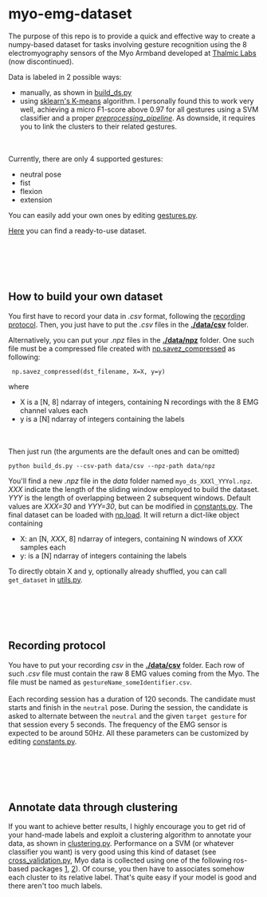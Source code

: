 # myo-emg-dataset
The purpose of this repo is to provide a quick and effective way to create a numpy-based dataset for tasks involving gesture recognition using the 8 electromyography sensors of the Myo Armband developed at [Thalmic Labs](https://github.com/thalmiclabs) (now discontinued).

Data is labeled in 2 possible ways:
 - manually, as shown in [build_ds.py](build_ds.py)
 - using [sklearn's K-means](https://scikit-learn.org/stable/modules/generated/sklearn.cluster.KMeans.html) algorithm. I personally found this to work very well, achieving a micro F1-score above 0.97 for all gestures using a SVM classifier and a proper [*preprocessing_pipeline*](pipelines.py). As downside, it requires you to link the clusters to their related gestures.

<br/><br/>
Currently, there are only 4 supported gestures:
 - neutral pose
 - fist
 - flexion
 - extension
 
 You can easily add your own ones by editing [gestures.py](gestures.py).

 [Here](https://www.kaggle.com/datasets/dcaffo/myoemgdata) you can find a ready-to-use dataset.

<br/><br/>
<br/><br/>

## How to build your own dataset
You first have to record your data in *.csv* format, following the [recording protocol](#recording-protocol). Then, you just have to put the *.csv* files in the [**./data/csv**](data/csv) folder.

Alternatively, you can put your *.npz* files in the [**./data/npz**](data/npz) folder. One such file must be a compressed file created with 
 [np.savez_compressed](https://numpy.org/doc/stable/reference/generated/numpy.savez_compressed.html) as following: 
```
 np.savez_compressed(dst_filename, X=X, y=y)
```
where
 - X is a [N, 8] ndarray of integers, containing N recordings with the 8 EMG channel values each
 - y is a [N] ndarray of integers containing the labels

<br/><br/>
Then just run (the arguments are the default ones and can be omitted)
```
python build_ds.py --csv-path data/csv --npz-path data/npz
```
You'll find a new *.npz* file in the *data* folder named `myo_ds_XXXl_YYYol.npz`.
*XXX* indicate the length of the sliding window employed to build the dataset. *YYY* is the length of overlapping between 2 subsequent windows. Default values are *XXX=30* and *YYY=30*, but can be modified in [constants.py](constants.py).
The final dataset can be loaded with [np.load](https://numpy.org/doc/stable/reference/generated/numpy.load.html). It will return a dict-like object containing
 - X: an [N, *XXX*, 8] ndarray of integers, containing N windows of *XXX* samples each
 - y: is a [N] ndarray of integers containing the labels

 To directly obtain X and y, optionally already shuffled, you can call `get_dataset`  in [utils.py](utils.py).

<br/><br/>
<br/><br/>


## Recording protocol
You have to put your recording *csv* in the [**./data/csv**](data/csv) folder. Each row of such *.csv* file must contain the raw 8 EMG values coming from the Myo.
The file must be named as `gestureName_someIdentifier.csv`.
<br/><br/>
Each recording session has a duration of 120 seconds. The candidate must starts and finish in the `neutral` pose. During the session, the candidate is asked to alternate between the `neutral` and the given `target gesture` for that session every 5 seconds. The frequency of the EMG sensor is expected to be around 50Hz. 
All these parameters can be customized by editing [constants.py](constants.py).

<br/><br/>
<br/><br/>
## Annotate data through clustering
If you want to achieve better results, I highly encourage you to get rid of your hand-made labels and exploit a clustering algorithm to annotate your data, as shown in [clustering.py](clustering.py). Performance on a SVM (or whatever classifier you want) is very good using this kind of dataset (see [cross_validation.py](cross_validation.py),  Myo data is collected using one of the following ros-based packages [1](https://github.com/uts-magic-lab/ros_myo), [2](https://github.com/roboTJ101/ros_myo)).
Of course, you then have to associates somehow each cluster to its relative label. That's quite easy if your model is good and there aren't too much labels.